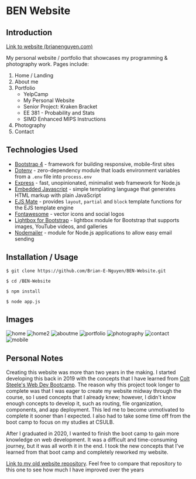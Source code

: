 # BEN Website

## Introduction

[Link to website (brianenguyen.com)](https://www.brianenguyen.com)

My personal website / portfolio that showcases my programming & photography work. Pages include:

1. Home / Landing
2. About me
3. Portfolio
    * YelpCamp
    * My Personal Website
    * Senior Project: Kraken Bracket
    * EE 381 - Probability and Stats
    * SIMD Enhanced MIPS Instructions
4. Photography
5. Contact

## Technologies Used

* [Bootstrap 4](https://getbootstrap.com/docs/4.0/getting-started/introduction/) - framework for building responsive, mobile-first sites
* [Dotenv](https://www.npmjs.com/package/dotenv) - zero-dependency module that loads environment variables from a `.env` file into `process.env`
* [Express](https://expressjs.com/) - fast, unopinionated, minimalist web framework for Node.js
* [Embedded Javascript](https://ejs.co/) - simple templating language that generates HTML markup with plain JavaScript
* [EJS Mate](https://github.com/JacksonTian/ejs-mate) - provides `layout`, `partial` and `block` template functions for the EJS template engine
* [Fontawesome](https://fontawesome.com/) - vector icons and social logos
* [Lightbox for Bootstrap](https://ashleydw.github.io/lightbox/) - lightbox module for Bootstrap that supports images, YouTube videos, and galleries
* [Nodemailer](https://nodemailer.com/about/) - module for Node.js applications to allow easy email sending

## Installation / Usage

```
$ git clone https://github.com/Brian-E-Nguyen/BEN-Website.git

$ cd /BEN-Website

$ npm install

$ node app.js
```

## Images

![home](https://github.com/Brian-E-Nguyen/BEN-Website/blob/readme/readme-img/home.png?raw=true)
![home2](https://github.com/Brian-E-Nguyen/BEN-Website/blob/readme/readme-img/home2.png?raw=true)
![aboutme](https://github.com/Brian-E-Nguyen/BEN-Website/blob/readme/readme-img/about1.png?raw=true)
![portfolio](https://github.com/Brian-E-Nguyen/BEN-Website/blob/readme/readme-img/portfolio.png?raw=true)
![photography](https://github.com/Brian-E-Nguyen/BEN-Website/blob/readme/readme-img/photography.png?raw=true)
![contact](https://github.com/Brian-E-Nguyen/BEN-Website/blob/readme/readme-img/contact.png?raw=true)
![mobile](https://github.com/Brian-E-Nguyen/BEN-Website/blob/readme/readme-img/mobile.png?raw=true)

## Personal Notes

Creating this website was more than two years in the making. I started developing this back in 2019 with the concepts that I have learned from [Colt Steele's Web Dev Bootcamp](https://www.udemy.com/course/the-web-developer-bootcamp/). The reason why this project took longer to complete was that I was eager to create my website midway through the course, so I used concepts that I already knew; however, I didn't know enough concepts to develop it, such as routing, file organization, components, and app deployment. This led me to become unmotivated to complete it sooner than I expected. I also had to take some time off from the boot camp to focus on my studies at CSULB.

After I graduated in 2020, I wanted to finish the boot camp to gain more knowledge on web development. It was a difficult and time-consuming journey, but it was all worth it in the end. I took the new concepts that I've learned from that boot camp and completely reworked my website.

[Link to my old website repository](https://github.com/Brian-E-Nguyen/Brian-Website). Feel free to compare that repository to this one to see how much I have improved over the years